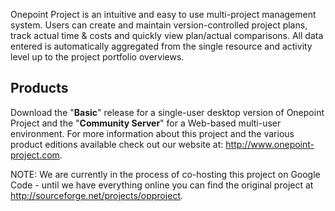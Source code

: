 Onepoint Project is an intuitive and easy to use multi-project management system. Users can create and maintain version-controlled project plans, track actual time & costs and quickly view plan/actual comparisons. All data entered is automatically aggregated from the single resource and activity level up to the project portfolio overviews.

## Products ##
Download the "**Basic**" release for a single-user desktop version of Onepoint Project and the "**Community Server**" for a Web-based multi-user environment. For more information about this project and the various product editions available check out our website at: http://www.onepoint-project.com.

NOTE: We are currently in the process of co-hosting this project on Google Code - until we have everything online you can find the original project at http://sourceforge.net/projects/opproject.
